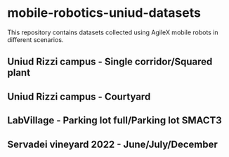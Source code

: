 # mobile-robotics-uniud-datasets
This repository contains datasets collected using AgileX mobile robots in different scenarios. 

## Uniud Rizzi campus - Single corridor/Squared plant

## Uniud Rizzi campus - Courtyard 

## LabVillage - Parking lot full/Parking lot SMACT3

## Servadei vineyard 2022 - June/July/December


